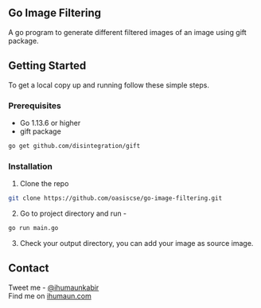 ## Go Image Filtering

A go program to generate different filtered images of an image using gift package.


## Getting Started

To get a local copy up and running follow these simple steps.

### Prerequisites
* Go 1.13.6 or higher
* gift package
```sh
go get github.com/disintegration/gift
```

### Installation
 
1. Clone the repo
```sh
git clone https://github.com/oasiscse/go-image-filtering.git
```
2. Go to project directory and run -
```sh
go run main.go
```
3. Check your output directory, you can add your image as source image.

## Contact

Tweet me - [@ihumaunkabir](https://twitter.com/ihumaunkabir)  
Find me on [ihumaun.com](http://ihumaun.com)
